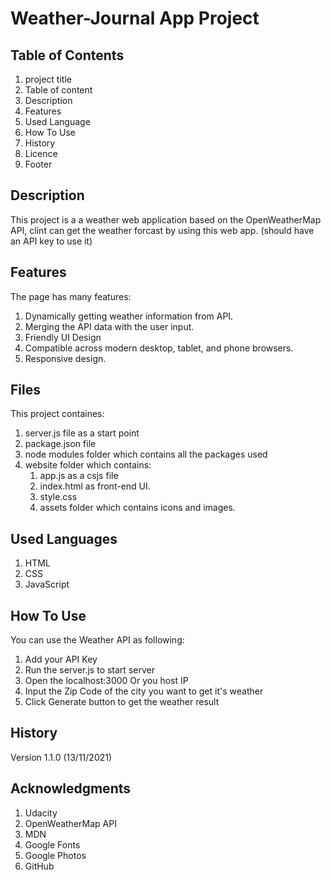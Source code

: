 # Weather-Journal App Project

## Table of Contents

1. project title
2. Table of content
3. Description
4. Features
5. Used Language 
6. How To Use
7. History
8. Licence
9. Footer

## Description

This project is a a weather web application based on the 
OpenWeatherMap API, clint can get the weather forcast by 
using this web app. (should have an API key to use it)

## Features

The page has many features:
1. Dynamically getting weather information from API.
2. Merging the API data with the user input.
3. Friendly UI Design
5. Compatible across modern desktop, tablet, and phone browsers.
6. Responsive design.

## Files

This project containes:
1. server.js file as a start point
2. package.json file
3. node modules folder which contains all the packages used
3. website folder which contains:
    1. app.js as a csjs file
    2. index.html as front-end UI.
    3. style.css
    4. assets folder which contains icons and images.

## Used Languages

1. HTML 
2. CSS
3. JavaScript

## How To Use
You can use the Weather API as following:
1. Add your API Key
2. Run the server.js to start server
3. Open the localhost:3000 Or you host IP
4. Input the Zip Code of the city you want to get it's weather
5. Click Generate button to get the weather result

## History

Version 1.1.0 (13/11/2021)

## Acknowledgments
1. Udacity 
2. OpenWeatherMap API
3. MDN
4. Google Fonts
5. Google Photos
6. GitHub
